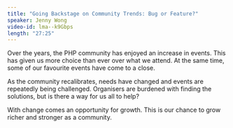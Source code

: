 ```yaml
---
title: "Going Backstage on Community Trends: Bug or Feature?"
speaker: Jenny Wong
video-id: lma--k9Gbps
length: "27:25"
---
```

Over the years, the PHP community has enjoyed an increase in events. This has given us more choice than ever over what we attend. At the same time, some of our favourite events have come to a close. 

As the community recalibrates, needs have changed and events are repeatedly being challenged. Organisers are burdened with finding the solutions, but is there a way for us all to help? 

With change comes an opportunity for growth. This is our chance to grow richer and stronger as a community.